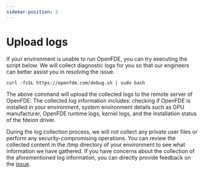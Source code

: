 ```yaml
---
sidebar-position: 2
---
```


# Upload logs

If your environment is unable to run OpenFDE, you can try executing the script below. We will collect diagnostic logs for you so that our engineers can better assist you in resolving the issue.

```
curl -fsSL https://openfde.com/debug.sh | sudo bash 
```

The above command will upload the collected logs to the remote server of OpenFDE. The collected log information includes: checking if OpenFDE is installed in your environment, system environment details such as GPU manufacturer, OpenFDE runtime logs, kernel logs, and the installation status of the fdeion driver.

During the log collection process, we will not collect any private user files or perform any security-compromising operations. You can review the collected content in the /tmp directory of your environment to see what information we have gathered. If you have concerns about the collection of the aforementioned log information, you can directly provide feedback on the [issue](https://gitee.com/openfde/openfde/issues).
